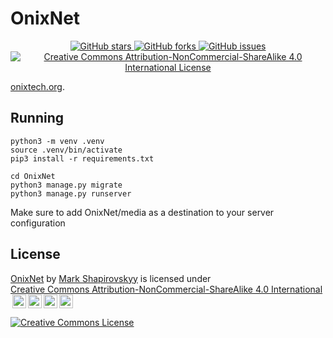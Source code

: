 # OnixNet
<div align="center">
  <a href="https://github.com/ExoOnix/OnixNet">
    <img src="https://img.shields.io/github/stars/ExoOnix/OnixNet?style=for-the-badge" alt="GitHub stars" />
  </a>
  <a href="https://github.com/ExoOnix/OnixNet/fork">
    <img src="https://img.shields.io/github/forks/ExoOnix/OnixNet?style=for-the-badge" alt="GitHub forks" />
  </a>
  <a href="https://github.com/ExoOnix/OnixNet/issues">
    <img src="https://img.shields.io/github/issues/ExoOnix/OnixNet?style=for-the-badge" alt="GitHub issues" />
  </a>
<a href="https://creativecommons.org/licenses/by-nc-sa/4.0/">
  <img src="https://img.shields.io/badge/License-CC%20BY--NC--SA%204.0-lightgrey.svg?style=for-the-badge" alt="Creative Commons Attribution-NonCommercial-ShareAlike 4.0 International License" />
</a>
</div>


[onixtech.org](https://onixtech.org).


## Running

```
python3 -m venv .venv
source .venv/bin/activate
pip3 install -r requirements.txt

cd OnixNet
python3 manage.py migrate
python3 manage.py runserver
```

Make sure to add OnixNet/media as a destination to your server configuration

## License
<p xmlns:cc="http://creativecommons.org/ns#" xmlns:dct="http://purl.org/dc/terms/"><a property="dct:title" rel="cc:attributionURL" href="https://github.com/ExoOnix/OnixNet">OnixNet</a> by <a rel="cc:attributionURL dct:creator" property="cc:attributionName" href="https://github.com/ExoOnix">Mark Shapirovskyy</a> is licensed under <a href="https://creativecommons.org/licenses/by-nc-sa/4.0/?ref=chooser-v1" target="_blank" rel="license noopener noreferrer" style="display:inline-block;">Creative Commons Attribution-NonCommercial-ShareAlike 4.0 International<img style="height:22px!important;margin-left:3px;vertical-align:text-bottom;" src="https://mirrors.creativecommons.org/presskit/icons/cc.svg?ref=chooser-v1" alt=""><img style="height:22px!important;margin-left:3px;vertical-align:text-bottom;" src="https://mirrors.creativecommons.org/presskit/icons/by.svg?ref=chooser-v1" alt=""><img style="height:22px!important;margin-left:3px;vertical-align:text-bottom;" src="https://mirrors.creativecommons.org/presskit/icons/nc.svg?ref=chooser-v1" alt=""><img style="height:22px!important;margin-left:3px;vertical-align:text-bottom;" src="https://mirrors.creativecommons.org/presskit/icons/sa.svg?ref=chooser-v1" alt=""></a></p>

[![Creative Commons License](https://i.creativecommons.org/l/by-nc-sa/4.0/88x31.png)](http://creativecommons.org/licenses/by-nc-sa/4.0/)


